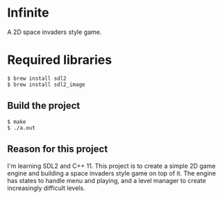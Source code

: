 # Infinite

A 2D space invaders style game.

# Required libraries

```
$ brew install sdl2
$ brew install sdl2_image
```

## Build the project

```
$ make
$ ./a.out
```

## Reason for this project

I'm learning SDL2 and C++ 11. This project is to create a simple 2D game engine and building a space invaders style game on top of it. The engine has states to handle menu and playing, and a level manager to create increasingly difficult levels.